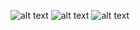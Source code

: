 ![alt text](https://user-images.githubusercontent.com/33736786/132342443-f901ecde-2152-460f-8d64-8d3291cffdb7.png)
![alt text](https://user-images.githubusercontent.com/33736786/132342520-e6cc60d2-3bc0-4433-974e-4f0e8d18debe.png)
![alt text](https://user-images.githubusercontent.com/33736786/132342525-f9b63045-cbd7-43fd-814c-02f0f1209bf2.png)
